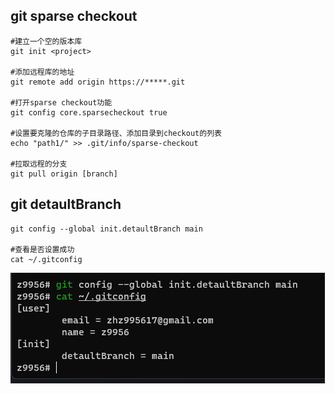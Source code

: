## git sparse checkout

```shell
#建立一个空的版本库
git init <project>

#添加远程库的地址
git remote add origin https://*****.git

#打开sparse checkout功能
git config core.sparsecheckout true

#设置要克隆的仓库的子目录路径、添加目录到checkout的列表
echo "path1/" >> .git/info/sparse-checkout

#拉取远程的分支
git pull origin [branch]
```

## git detaultBranch

```shell
git config --global init.detaultBranch main

#查看是否设置成功
cat ~/.gitconfig
```

![Terminal](/images/git-default-branch.png)
